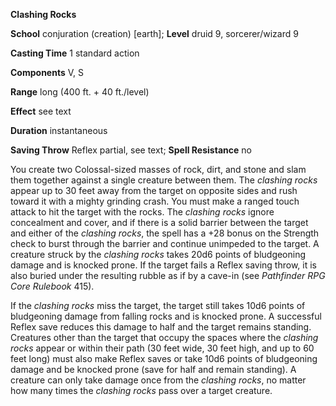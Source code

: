  **Clashing Rocks**

**School** conjuration (creation) [earth]; **Level** druid 9, sorcerer/wizard 9

**Casting Time** 1 standard action

**Components** V, S

**Range** long (400 ft. + 40 ft./level)

**Effect** see text

**Duration** instantaneous

**Saving Throw** Reflex partial, see text; **Spell Resistance** no

You create two Colossal-sized masses of rock, dirt, and stone and slam them together against a single creature between them. The _clashing rocks_ appear up to 30 feet away from the target on opposite sides and rush toward it with a mighty grinding crash. You must make a ranged touch attack to hit the target with the rocks. The _clashing rocks_ ignore concealment and cover, and if there is a solid barrier between the target and either of the _clashing rocks_, the spell has a +28 bonus on the Strength check to burst through the barrier and continue unimpeded to the target. A creature struck by the _clashing rocks_ takes 20d6 points of bludgeoning damage and is knocked prone. If the target fails a Reflex saving throw, it is also buried under the resulting rubble as if by a cave-in (see _Pathfinder RPG Core Rulebook_ 415).

If the _clashing rocks_ miss the target, the target still takes 10d6 points of bludgeoning damage from falling rocks and is knocked prone. A successful Reflex save reduces this damage to half and the target remains standing. Creatures other than the target that occupy the spaces where the _clashing rocks_ appear or within their path (30 feet wide, 30 feet high, and up to 60 feet long) must also make Reflex saves or take 10d6 points of bludgeoning damage and be knocked prone (save for half and remain standing). A creature can only take damage once from the _clashing rocks_, no matter how many times the _clashing rocks_ pass over a target creature.

